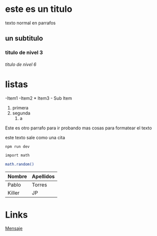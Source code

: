# este es un titulo 

texto normal en parrafos

## un subtitulo

### titulo de nivel 3

###### titulo de nivel 6

# listas

-Item1 
-Item2
    * Item3
    - Sub Item

1. primera
2. segunda
    1. a

Este es otro parrafo para ir probando mas cosas para formatear el texto

este texto sale como una cita 

`npm run dev`

```bash
import math

math.random()
```
| Nombre | Apellidos
|-- | --
| Pablo | Torres
| Killer | JP

# Links 

[Mensaje](https://google.com)
